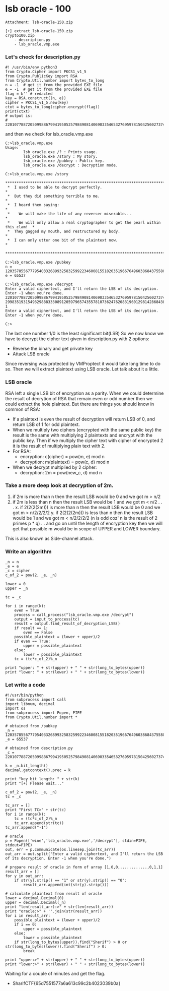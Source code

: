 
# lsb oracle - 100
```
Attachment: lsb-oracle-150.zip
```
```
[+] extract lsb-oracle-150.zip
crypto100.zip
	- description.py
	- lsb_oracle.vmp.exe
```
### Let's check for description.py
```
#! /usr/bin/env python3
from Crypto.Cipher import PKCS1_v1_5
from Crypto.PublicKey import RSA
from Crypto.Util.number import bytes_to_long
n = -1  # get it from the provided EXE file
e = -1  # get it from the provided EXE file
flag = b'' # redacted
key = RSA.construct((n, e))
cipher = PKCS1_v1_5.new(key)
ctxt = bytes_to_long(cipher.encrypt(flag))
print(ctxt)
# output is:
# 2201077887205099886799419505257984908140690335465327695978150425602737431754769971309809434546937184700758848191008699273369652758836177602723960420562062515168299835193154932988833308912059796574355781073624762083196012981428684386588839182461902362533633141657081892129830969230482783192049720588548332813
```
and then we check for lsb_oracle.vmp.exe
```
C:>lsb_oracle.vmp.exe
Usage:
        lsb_oracle.exe /? : Prints usage.
        lsb_oracle.exe /story : My story.
        lsb_oracle.exe /pubkey : Public key.
        lsb_oracle.exe /decrypt : Decryption mode.

C:>lsb_oracle.vmp.exe /story
 **********************************************************************************
 *  I used to be able to decrypt perfectly.                                       *
 *  But they did something terrible to me.                                        *
 *  I heard them saying:                                                          *
 *    We will make the life of any reverser miserable...                          *
 *    We will only allow a real cryptographer to get the pearl within this clam!  *
 *  They gagged my mouth, and restructured my body.                               *
 *  I can only utter one bit of the plaintext now.                                *
 **********************************************************************************

C:>lsb_oracle.vmp.exe /pubkey
n = 120357855677795403326899325832599223460081551820351966764960386843755808156627131345464795713923271678835256422889567749230248389850643801263972231981347496433824450373318688699355320061986161918732508402417281836789242987168090513784426195519707785324458125521673657185406738054328228404365636320530340758959
e = 65537

C:>lsb_oracle.vmp.exe /decrypt
Enter a valid ciphertext, and I'll return the LSB of its decryption. Enter -1 when you're done.
2201077887205099886799419505257984908140690335465327695978150425602737431754769971309809434546937184700758848191008699273369652758836177602723960420562062515168
299835193154932988833308912059796574355781073624762083196012981428684386588839182461902362533633141657081892129830969230482783192049720588548332813
1
Enter a valid ciphertext, and I'll return the LSB of its decryption. Enter -1 when you're done.

C:>
```
The last one number 1/0 is the least significant bit(LSB) So we now know we have to decrypt the cipher text given in description.py with 2 options:
* Reverse the binary and get private key
* Attack LSB oracle

Since reversing was protected by VMProptect it would take long time to do so. Then we will extract plaintext using LSB oracle. Let talk about it a little.

### LSB oracle
RSA left a single LSB bit of encryption as a parity. When we could determine the result of decrytion of RSA that remain even or odd number
then we could extract the hole plaintext. But there are things you should know in common of RSA:
* If a plaintext is even the result of decryption will return LSB of 0, and return LSB of 1 for odd plaintext.
* When we multiply two ciphers (encrypted with the same public key) the result is the same with multiplying 2 plaintexts and encrypt with the public key. Then if we multiply the cipher text with cipher of encrypted 2 it is the result of multiplying plain text with 2.
* For RSA:
	* encryption: c(cipher) = pow(m, e) mod n
	* decryption: m(plaintext) = pow(c, d) mod n
* When we decrypt multiplied by 2 cipher:
	* decryption: 2m = pow(new_c, d) mod n

### Take a more deep look at decryption of 2m.
1. if 2m is more than n then the result LSB would be 0 and we got m > n/2
2. if 2m is less than n then the result LSB would be 1 and we got m < n/2
.
.
.
x. if 2(2(2(2m))) is more than n then the result LSB would be 0 and we got m > n/2/2/2/2
y. if 2(2(2(2m))) is less than n then the result LSB would be 1 and we got m < n/2/2/2/2 (n is odd coz' n is the result of 2 primes p * q)
.
. and go on until the length of encryption key then we will get that possible m would be in scope of UPPER and LOWER boundary.

This is also known as Side-channel attack.

### Write an algorithm
```
_n = n
_e = e
_c = cipher
c_of_2 = pow(2, _e, _n)

lower = 0
upper = _n

tc = _c

for i in range(k):
    even = True
    process = call_process("lsb_oracle.vmp.exe /decrypt")
    output = input_to_process(tc)
    result = output.find_result_of_decryption_LSB()
    if result == 1:
        even == False
    possible_plaintext = (lower + upper)/2
    if even == True:
        upper = possible_plaintext
    else:
        lower = possible_plaintext
    tc = (tc*c_of_2)%_n

print "upper: " + str(upper) + " " + str(long_to_bytes(upper))
print "lower: " + str(lower) + " " + str(long_to_bytes(lower))
```

### Let write a code
```
#!/usr/bin/python
from subprocess import call
import libnum, decimal
import os
from subprocess import Popen, PIPE
from Crypto.Util.number import *

# obtained from /pubkey
_n = 120357855677795403326899325832599223460081551820351966764960386843755808156627131345464795713923271678835256422889567749230248389850643801263972231981347496433824450373318688699355320061986161918732508402417281836789242987168090513784426195519707785324458125521673657185406738054328228404365636320530340758959
_e = 65537

# obtained from description.py
_c = 2201077887205099886799419505257984908140690335465327695978150425602737431754769971309809434546937184700758848191008699273369652758836177602723960420562062515168299835193154932988833308912059796574355781073624762083196012981428684386588839182461902362533633141657081892129830969230482783192049720588548332813

k = _n.bit_length()
decimal.getcontext().prec = k

print "key bit length: " + str(k)
print "[+] Please wait..."

c_of_2 = pow(2, _e, _n)
tc = _c

tc_arr = []
print "First TC>" + str(tc)
for i in range(k):
    tc = (tc*c_of_2)%_n
    tc_arr.append(str(tc))   
tc_arr.append("-1")

# oracle
p = Popen(['wine','lsb_oracle.vmp.exe','/decrypt'], stdin=PIPE, stdout=PIPE)
out, err = p.communicate(os.linesep.join(tc_arr))
out_arr = out.split("Enter a valid ciphertext, and I'll return the LSB of its decryption. Enter -1 when you're done.")

# prepare result of oracle in form of array [1,0,0,............,0,1,1]
result_arr = []
for y in out_arr:
    if str(y).strip() == "1" or str(y).strip() == "0":
        result_arr.append(int(str(y).strip()))

# calculate plaintext from result of oracle
lower = decimal.Decimal(0)
upper = decimal.Decimal(_n)
print "len(result_arr):>" + str(len(result_arr))
print "oracle:>" + ''.join(str(result_arr))
for i in result_arr:
    possible_plaintext = (lower + upper)/2
    if i == 0:
        upper = possible_plaintext
    else:
        lower = possible_plaintext
    if str(long_to_bytes(upper)).find("Sherif") > 0 or str(long_to_bytes(lower)).find("Sherif") > 0:
        break

print "upper:>" + str(upper) + " " + str(long_to_bytes(upper))
print "lower:>" + str(lower) + " " + str(long_to_bytes(lower))
```
Waiting for a couple of minutes and get the flag.
* SharifCTF{65d7551577a6a613c99c2b4023039b0a}